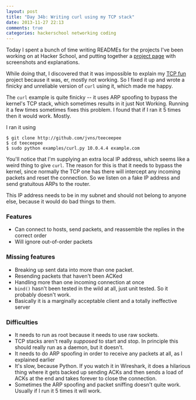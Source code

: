 ```yaml
---
layout: post
title: "Day 34b: Writing curl using my TCP stack"
date: 2013-11-27 22:13
comments: true
categories: hackerschool networking coding
---
```


Today I spent a bunch of time writing READMEs for the projects I've
been working on at Hacker School, and putting together a
[project page](http://jvns.ca/projects/) with screenshots and
explanations.

While doing that, I discovered that it was impossible to explain my
[TCP fun](http://github.com/jvns/teeceepee) project because it was,
er, mostly not working. So I fixed it up and wrote a finicky and
unreliable version of `curl` using it, which made me happy.

The `curl` example is quite finicky -- it uses ARP spoofing to bypass
the kernel's TCP stack, which sometimes results in it just Not
Working. Running it a few times sometimes fixes this problem. I found
that if I ran it 5 times then it would work. Mostly.

I ran it using

```
$ git clone http://github.com/jvns/teeceepee
$ cd teeceepee
$ sudo python examples/curl.py 10.0.4.4 example.com
```

You'll notice that I'm supplying an extra local IP address, which
seems like a weird thing to give `curl`. The reason for this is that
it needs to bypass the kernel, since normally the TCP one has there
will intercept any incoming packets and reset the connection. So we
listen on a fake IP address and send gratuitous ARPs to the router.

This IP address needs to be in my subnet and should not belong to
anyone else, because it would do bad things to them.

### Features

* Can connect to hosts, send packets, and reassemble the replies in
  the correct order
* Will ignore out-of-order packets

### Missing features

* Breaking up sent data into more than one packet.
* Resending packets that haven't been ACKed
* Handling more than one incoming connection at once
* `bind()` hasn't been tested in the wild at all, just unit tested. So
  it probably doesn't work.
* Basically it is a marginally acceptable client and a totally
  ineffective server

### Difficulties

* It needs to run as root because it needs to use raw sockets.
* TCP stacks aren't really *supposed* to start and stop. In
  principle this should really run as a daemon, but it doesn't.
* It needs to do ARP spoofing in order to receive any packets at all,
  as I explained earlier
* It's slow, because Python. If you watch it in Wireshark, it does a
  hilarious thing where it gets backed up sending ACKs and then sends
  a load of ACKs at the end and takes forever to close the connection.
* Sometimes the ARP spoofing and packet sniffing doesn't quite work.
  Usually if I run it 5 times it will work.
